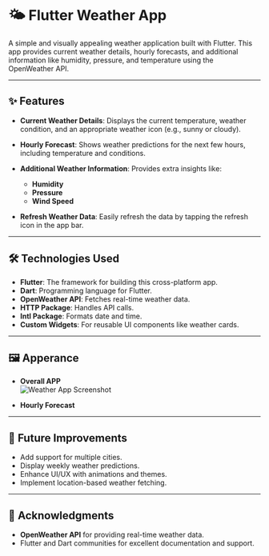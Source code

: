 # 🌤️ Flutter Weather App

A simple and visually appealing weather application built with Flutter. This app provides current weather details, hourly forecasts, and additional information like humidity, pressure, and temperature using the OpenWeather API.

---

## ✨ Features

- **Current Weather Details**: 
  Displays the current temperature, weather condition, and an appropriate weather icon (e.g., sunny or cloudy).

- **Hourly Forecast**: 
  Shows weather predictions for the next few hours, including temperature and conditions.

- **Additional Weather Information**:
  Provides extra insights like:
  - **Humidity**
  - **Pressure**
  - **Wind Speed**

- **Refresh Weather Data**: 
  Easily refresh the data by tapping the refresh icon in the app bar.

---

## 🛠️ Technologies Used

- **Flutter**: The framework for building this cross-platform app.
- **Dart**: Programming language for Flutter.
- **OpenWeather API**: Fetches real-time weather data.
- **HTTP Package**: Handles API calls.
- **Intl Package**: Formats date and time.
- **Custom Widgets**: For reusable UI components like weather cards.

---

## 🖼️ Apperance

- **Overall APP**  
  ![Weather App Screenshot](WeatherAppwithFlutter.png)



- **Hourly Forecast**  
 

---

## 🔧 Future Improvements

- Add support for multiple cities.
- Display weekly weather predictions.
- Enhance UI/UX with animations and themes.
- Implement location-based weather fetching.

---



## 🙌 Acknowledgments

- **OpenWeather API** for providing real-time weather data.
- Flutter and Dart communities for excellent documentation and support.
